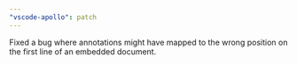 ```yaml
---
"vscode-apollo": patch
---
```


Fixed a bug where annotations might have mapped to the wrong position on the first line of an embedded document.
